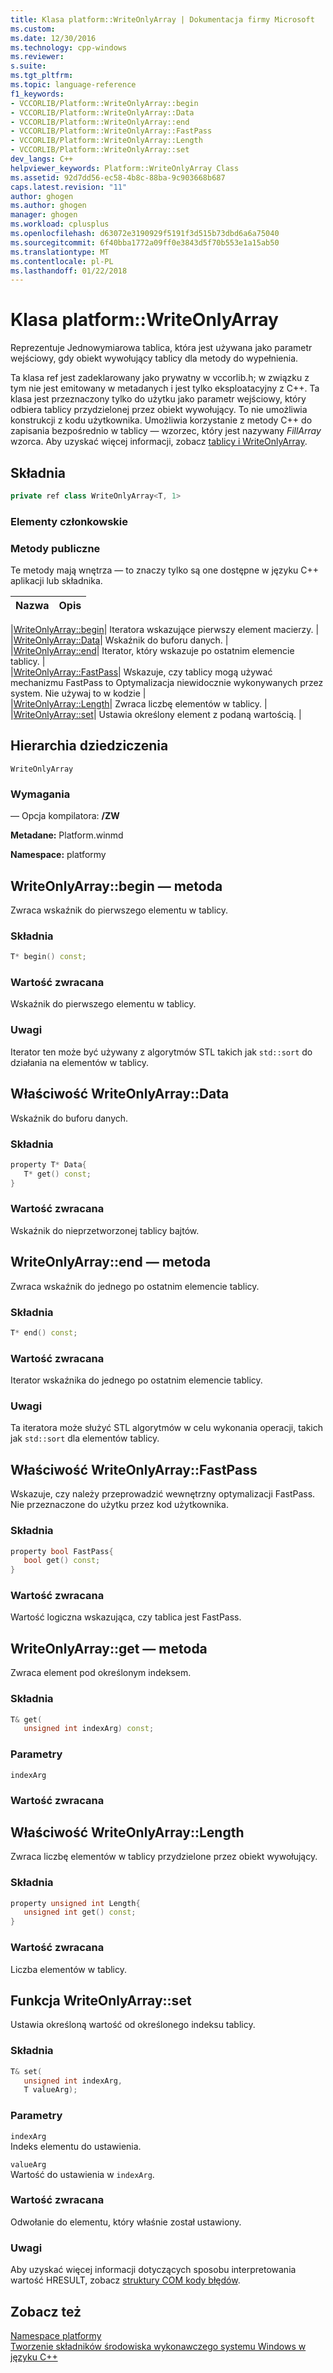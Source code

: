 ```yaml
---
title: Klasa platform::WriteOnlyArray | Dokumentacja firmy Microsoft
ms.custom: 
ms.date: 12/30/2016
ms.technology: cpp-windows
ms.reviewer: 
s.suite: 
ms.tgt_pltfrm: 
ms.topic: language-reference
f1_keywords:
- VCCORLIB/Platform::WriteOnlyArray::begin
- VCCORLIB/Platform::WriteOnlyArray::Data
- VCCORLIB/Platform::WriteOnlyArray::end
- VCCORLIB/Platform::WriteOnlyArray::FastPass
- VCCORLIB/Platform::WriteOnlyArray::Length
- VCCORLIB/Platform::WriteOnlyArray::set
dev_langs: C++
helpviewer_keywords: Platform::WriteOnlyArray Class
ms.assetid: 92d7dd56-ec58-4b8c-88ba-9c903668b687
caps.latest.revision: "11"
author: ghogen
ms.author: ghogen
manager: ghogen
ms.workload: cplusplus
ms.openlocfilehash: d63072e3190929f5191f3d515b73dbd6a6a75040
ms.sourcegitcommit: 6f40bba1772a09ff0e3843d5f70b553e1a15ab50
ms.translationtype: MT
ms.contentlocale: pl-PL
ms.lasthandoff: 01/22/2018
---
```

# <a name="platformwriteonlyarray-class"></a>Klasa platform::WriteOnlyArray
Reprezentuje Jednowymiarowa tablica, która jest używana jako parametr wejściowy, gdy obiekt wywołujący tablicy dla metody do wypełnienia.  
  
 Ta klasa ref jest zadeklarowany jako prywatny w vccorlib.h; w związku z tym nie jest emitowany w metadanych i jest tylko eksploatacyjny z C++. Ta klasa jest przeznaczony tylko do użytku jako parametr wejściowy, który odbiera tablicy przydzielonej przez obiekt wywołujący. To nie umożliwia konstrukcji z kodu użytkownika. Umożliwia korzystanie z metody C++ do zapisania bezpośrednio w tablicy — wzorzec, który jest nazywany *FillArray* wzorca. Aby uzyskać więcej informacji, zobacz [tablicy i WriteOnlyArray](../cppcx/array-and-writeonlyarray-c-cx.md).  
  
## <a name="syntax"></a>Składnia  
  
```cpp  
private ref class WriteOnlyArray<T, 1>  
```  
  
### <a name="members"></a>Elementy członkowskie  
  
### <a name="public-methods"></a>Metody publiczne  
 Te metody mają wnętrza — to znaczy tylko są one dostępne w języku C++ aplikacji lub składnika.  
  
|Nazwa|Opis|  
|----------|-----------------|  

|[WriteOnlyArray::begin](#begin)| Iteratora wskazujące pierwszy element macierzy. |  
|[WriteOnlyArray::Data](#data)| Wskaźnik do buforu danych. |  
|[WriteOnlyArray::end](#end)| Iterator, który wskazuje po ostatnim elemencie tablicy. |  
|[WriteOnlyArray::FastPass](#fastpass)| Wskazuje, czy tablicy mogą używać mechanizmu FastPass to Optymalizacja niewidocznie wykonywanych przez system. Nie używaj to w kodzie |  
|[WriteOnlyArray::Length](#length)| Zwraca liczbę elementów w tablicy. |  
|[WriteOnlyArray::set](#set)| Ustawia określony element z podaną wartością. |  

  
## <a name="inheritance-hierarchy"></a>Hierarchia dziedziczenia  
 `WriteOnlyArray`  
  
### <a name="requirements"></a>Wymagania  
 — Opcja kompilatora: **/ZW**  
  
 **Metadane:** Platform.winmd  
  
 **Namespace:** platformy  

## <a name="begin"></a>WriteOnlyArray::begin — metoda
Zwraca wskaźnik do pierwszego elementu w tablicy.  
  
### <a name="syntax"></a>Składnia  
  
```cpp  
T* begin() const;  
```  
  
### <a name="return-value"></a>Wartość zwracana  
 Wskaźnik do pierwszego elementu w tablicy.  
  
### <a name="remarks"></a>Uwagi  
 Iterator ten może być używany z algorytmów STL takich jak `std::sort` do działania na elementów w tablicy.  
  


## <a name="data"></a>Właściwość WriteOnlyArray::Data
Wskaźnik do buforu danych.  
  
### <a name="syntax"></a>Składnia  
  
```cpp  
property T* Data{  
   T* get() const;  
}  
```  
  
### <a name="return-value"></a>Wartość zwracana  
 Wskaźnik do nieprzetworzonej tablicy bajtów.  
  


## <a name="end"></a>WriteOnlyArray::end — metoda
Zwraca wskaźnik do jednego po ostatnim elemencie tablicy.  
  
### <a name="syntax"></a>Składnia  
  
```cpp  
T* end() const;  
```  
  
### <a name="return-value"></a>Wartość zwracana  
 Iterator wskaźnika do jednego po ostatnim elemencie tablicy.  
  
### <a name="remarks"></a>Uwagi  
 Ta iteratora może służyć STL algorytmów w celu wykonania operacji, takich jak `std::sort` dla elementów tablicy.  
  


## <a name="fastpass"></a>Właściwość WriteOnlyArray::FastPass
Wskazuje, czy należy przeprowadzić wewnętrzny optymalizacji FastPass. Nie przeznaczone do użytku przez kod użytkownika.  
  
### <a name="syntax"></a>Składnia  
  
```cpp  
property bool FastPass{  
   bool get() const;  
}  
```  
  
### <a name="return-value"></a>Wartość zwracana  
 Wartość logiczna wskazująca, czy tablica jest FastPass.  
  


## <a name="get"></a>WriteOnlyArray::get — metoda
Zwraca element pod określonym indeksem.  
  
### <a name="syntax"></a>Składnia  
  
```cpp  
T& get(  
   unsigned int indexArg) const;  
```  
  
### <a name="parameters"></a>Parametry  
 `indexArg`  
  
### <a name="return-value"></a>Wartość zwracana  
  


## <a name="length"></a>Właściwość WriteOnlyArray::Length
Zwraca liczbę elementów w tablicy przydzielone przez obiekt wywołujący.  
  
### <a name="syntax"></a>Składnia  
  
```cpp  
property unsigned int Length{  
   unsigned int get() const;  
}  
```  
  
### <a name="return-value"></a>Wartość zwracana  
 Liczba elementów w tablicy.  
  


## <a name="set"></a>Funkcja WriteOnlyArray::set
Ustawia określoną wartość od określonego indeksu tablicy.  
  
### <a name="syntax"></a>Składnia  
  
```cpp  
T& set(  
   unsigned int indexArg,  
   T valueArg);  
```  
  
### <a name="parameters"></a>Parametry  
 `indexArg`  
 Indeks elementu do ustawienia.  
  
 `valueArg`  
 Wartość do ustawienia w `indexArg`.  
  
### <a name="return-value"></a>Wartość zwracana  
 Odwołanie do elementu, który właśnie został ustawiony.  
  

  
### <a name="remarks"></a>Uwagi  
 Aby uzyskać więcej informacji dotyczących sposobu interpretowania wartość HRESULT, zobacz [struktury COM kody błędów](http://go.microsoft.com/fwlink/p/?LinkId=262045).  
  
  
## <a name="see-also"></a>Zobacz też  
 [Namespace platformy](platform-namespace-c-cx.md)   
 [Tworzenie składników środowiska wykonawczego systemu Windows w języku C++](/windows/uwp/winrt-components/creating-windows-runtime-components-in-cpp)